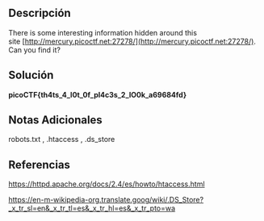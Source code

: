 ## Descripción

There is some interesting information hidden around this site [http://mercury.picoctf.net:27278/](http://mercury.picoctf.net:27278/). Can you find it?
## Solución

**picoCTF{th4ts_4_l0t_0f_pl4c3s_2_lO0k_a69684fd}**
## Notas Adicionales

robots.txt , .htaccess , .ds_store
## Referencias

https://httpd.apache.org/docs/2.4/es/howto/htaccess.html

https://en-m-wikipedia-org.translate.goog/wiki/.DS_Store?_x_tr_sl=en&_x_tr_tl=es&_x_tr_hl=es&_x_tr_pto=wa